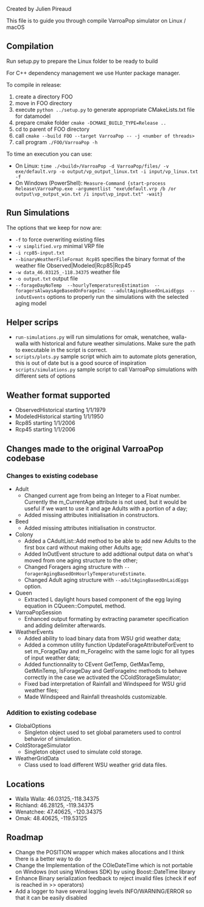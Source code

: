 Created by Julien Pireaud 

This file is to guide you through compile VarroaPop simulator on Linux / macOS

## Compilation

Run setup.py to prepare the Linux folder to be ready to build

For C++ dependency management we use Hunter package manager.

To compile in release:

1. create a directory FOO
1. move in FOO directory
1. execute `python ../setup.py` to generate appropriate CMakeLists.txt file for datamodel
1. prepare cmake folder `cmake -DCMAKE_BUILD_TYPE=Release ..`
1. cd to parent of FOO directory
1. call `cmake --build FOO --target VarroaPop -- -j <number of threads>`
1. call program `./FOO/VarroaPop -h`

To time an execution you can use:

- On Linux: `time ./<build>/VarroaPop -d VarroaPop/files/ -v exe/default.vrp -o output/vp_output_linux.txt -i input/vp_linux.txt -f`
- On Windows (PowerShell): `Measure-Command {start-process Release\VarroaPop.exe -argumentlist "exe\default.vrp /b /or output\vp_output_win.txt /i input\vp_input.txt" -wait}` 

## Run Simulations

The options that we keep for now are:
 - `-f` to force overwriting existing files
 - `-v simplified.vrp` minimal VRP file
 - `-i rcp85-input.txt` 
 - `--binaryWeatherFileFormat Rcp85` specifies the binary format of the weather file Observed|Modeled|Rcp85|Rcp45 
 - `-w data_46.03125_-118.34375` weather file 
 - `-o output.txt` output file 
 - `--forageDayNoTemp  --hourlyTemperaturesEstimation  --foragersAlwaysAgeBasedOnForageInc  --adultAgingBasedOnLaidEggs  --inOutEvents` options to properly run the simulations with the selected aging model

## Helper scrips 

- `run-simulations.py` will run simulations for omak, wenatchee, walla-walla with historical and future weather simulations. Make sure the path to executable in the script is correct.
- `scripts/plots.py` sample script which aim to automate plots generation, this is out of date but is a good source of inspiration
- `scripts/simulations.py` sample script to call VarroaPop simulations with different sets of options

## Weather format supported 

- ObservedHistorical starting 1/1/1979 
- ModeledHistorical starting 1/1/1950
- Rcp85 starting 1/1/2006
- Rcp45 starting 1/1/2006

## Changes made to the original VarroaPop codebase

### Changes to existing codebase

- Adult
    - Changed current age from being an Integer to a Float number. Currently the m_CurrentAge attribute is not used, but it would be useful if we want to use it and age Adults with a portion of a day;
    - Added missing attributes initialisation in constructors.
- Beed
    - Added missing attributes initialisation in constructor.
- Colony
    - Added a CAdultList::Add method to be able to add new Adults to the first box card without making other Adults age;
    - Added InOutEvent structure to add addtional output data on what's moved from one aging structure to the other;
    - Changed Foragers aging structure with `--foragerAgingBasedOnHourlyTemperatureEstimate`.
    - Changed Adult aging structure with `--adultAgingBasedOnLaidEggs` option.
- Queen
    - Extracted L daylight hours based component of the egg laying equation in CQueen::ComputeL method.
- VarroaPopSession
    - Enhanced output formating by extracting parameter specification and adding delimiter afterwards.
- WeatherEvents
    - Added ability to load binary data from WSU grid weather data;
    - Added a common utility function UpdateForageAttributeForEvent to set m_ForageDay and m_ForageInc with the same logic for all types of input weather data;
    - Added functionnality to CEvent GetTemp, GetMaxTemp, GetMinTemp, IsForageDay and GetForageInc methods to behave correctly in the case we activated the CColdStorageSimulator;
    - Fixed bad interpretation of Rainfall and Windspeed for WSU grid weather files;
    - Made Windspeed and Rainfall threasholds customizable.

### Addition to existing codebase

- GlobalOptions
    - Singleton object used to set global parameters used to control behavior of simulation.
- ColdStorageSimulator
    - Singleton object used to simulate cold storage.
- WeatherGridData
    - Class used to load different WSU weather grid data files.


## Locations

- Walla Walla: 46.03125,-118.34375
- Richland: 46.28125, -119.34375
- Wenatchee: 47.40625, -120.34375
- Omak: 48.40625, -119.53125


## Roadmap

- Change the POSITION wrapper which makes allocations and I think there is a better way to do
- Change the Implementation of the COleDateTime which is not portable on Windows (not using Windows SDK) by using Boost::DateTime library
- Enhance Binary serialization feedback to reject invalid files (check if eof is reached in >> operators)
- Add a logger to have several logging levels INFO/WARNING/ERROR so that it can be easily disabled
